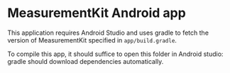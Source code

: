 # MeasurementKit Android app

This application requires Android Studio and uses gradle to fetch
the version of MeasurementKit specified in `app/build.gradle`.

To compile this app, it should suffice to open this folder in Android
studio: gradle should download dependencies automatically.
